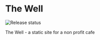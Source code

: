 # The Well

![Release status](https://github.com/MontyD/thewell/workflows/Publish%20Release/badge.svg)

The Well - a static site for a non profit cafe

